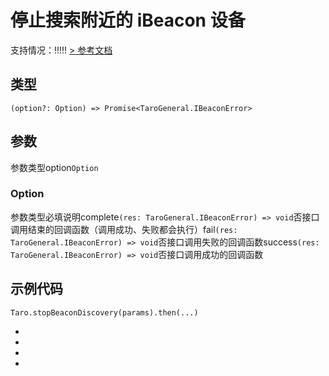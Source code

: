 # 停止搜索附近的 iBeacon 设备
支持情况：!!!!!
[> 参考文档
](https://developers.weixin.qq.com/miniprogram/dev/api/device/ibeacon/wx.stopBeaconDiscovery.html)
## 类型[​](stopBeaconDiscovery.html#类型)
```tsx
(option?: Option) => Promise<TaroGeneral.IBeaconError>
```

## 参数[​](stopBeaconDiscovery.html#参数)
参数类型option`Option`
### Option[​](stopBeaconDiscovery.html#option)
参数类型必填说明complete`(res: TaroGeneral.IBeaconError) => void`否接口调用结束的回调函数（调用成功、失败都会执行）fail`(res: TaroGeneral.IBeaconError) => void`否接口调用失败的回调函数success`(res: TaroGeneral.IBeaconError) => void`否接口调用成功的回调函数
## 示例代码[​](stopBeaconDiscovery.html#示例代码)
```tsx
Taro.stopBeaconDiscovery(params).then(...)
```

- 
- 

- 

-
